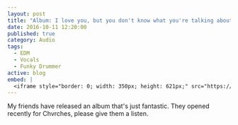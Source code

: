 ```yaml
---
layout: post
title: "Album: I love you, but you don't know what you're talking about by MRCH"
date: 2016-10-11 12:20:00
published: true
category: Audio
tags:
  - EDM
  - Vocals
  - Funky Drummer
active: blog
embed: |
  <iframe style="border: 0; width: 350px; height: 621px;" src="https://bandcamp.com/EmbeddedPlayer/album=228720388/size=large/bgcol=ffffff/linkcol=de270f/transparent=true/" seamless><a href="http://mrchmusic.bandcamp.com/album/i-love-you-but-you-dont-know-what-youre-talking-about">I Love You, but You Don&#39;t Know What You&#39;re Talking About by MRCH</a></iframe>
---
```


My friends have released an album that's just fantastic. They opened recently for Chvrches, please give them a listen.
